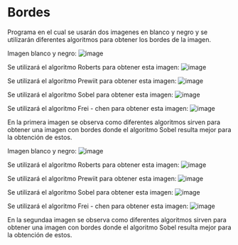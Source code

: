# Bordes
Programa en el cual se usarán dos imagenes en blanco y negro y se utilizarán diferentes algoritmos para obtener los bordes de la imagen.

Imagen blanco y negro:
![image](https://user-images.githubusercontent.com/108247794/183518276-fd3d4546-d2b7-45bf-af9c-141456838417.png)

Se utilizará el algoritmo Roberts para obtener esta imagen:
![image](https://user-images.githubusercontent.com/108247794/183518378-9df14b54-adc6-435c-b193-a8c9314e921d.png)

Se utilizará el algoritmo Prewiit para obtener esta imagen:
![image](https://user-images.githubusercontent.com/108247794/183518458-163817e4-9244-4e0b-9b6c-81ad2e47f147.png)

Se utilizará el algoritmo Sobel para obtener esta imagen:
![image](https://user-images.githubusercontent.com/108247794/183518488-bda990bd-8d8e-4375-ae3b-e5f55a439540.png)

Se utilizará el algoritmo Frei - chen para obtener esta imagen:
![image](https://user-images.githubusercontent.com/108247794/183518612-0af9540c-4fa9-44bd-9443-3b9437e473e5.png)

En la primera imagen se observa como diferentes algoritmos sirven para obtener una imagen con bordes donde el algoritmo Sobel resulta mejor para la obtención de estos.

Imagen blanco y negro:
![image](https://user-images.githubusercontent.com/108247794/183519537-8b47c717-efe0-4fe3-ab5c-dc92a967a7cc.png)

Se utilizará el algoritmo Roberts para obtener esta imagen:
![image](https://user-images.githubusercontent.com/108247794/183519553-b51858c3-fb77-49ac-b451-8fd8bf1cc8ed.png)

Se utilizará el algoritmo Prewiit para obtener esta imagen:
![image](https://user-images.githubusercontent.com/108247794/183519591-39aa0927-7633-4fec-b074-641a098d923d.png)

Se utilizará el algoritmo Sobel para obtener esta imagen:
![image](https://user-images.githubusercontent.com/108247794/183519609-85764e6d-8e54-41b5-bb30-2d24ce160199.png)

Se utilizará el algoritmo Frei - chen para obtener esta imagen:
![image](https://user-images.githubusercontent.com/108247794/183519633-70d18c7e-e6a7-4f1a-9701-6173e28ea4ca.png)

En la segundaa imagen se observa como diferentes algoritmos sirven para obtener una imagen con bordes donde el algoritmo Sobel resulta mejor para la obtención de estos.
